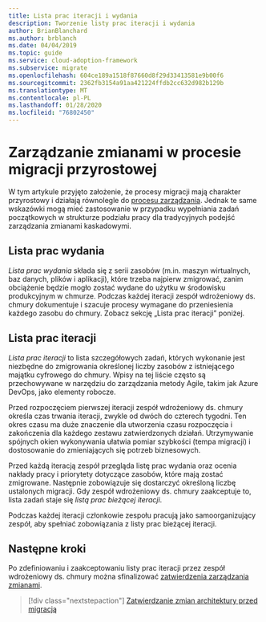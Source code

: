 ```yaml
---
title: Lista prac iteracji i wydania
description: Tworzenie listy prac iteracji i wydania
author: BrianBlanchard
ms.author: brblanch
ms.date: 04/04/2019
ms.topic: guide
ms.service: cloud-adoption-framework
ms.subservice: migrate
ms.openlocfilehash: 604ce189a1518f87660d8f29d33413581e9b00f6
ms.sourcegitcommit: 2362fb3154a91aa421224ffdb2cc632d982b129b
ms.translationtype: MT
ms.contentlocale: pl-PL
ms.lasthandoff: 01/28/2020
ms.locfileid: "76802450"
---
```

# <a name="manage-change-in-an-incremental-migration-effort"></a>Zarządzanie zmianami w procesie migracji przyrostowej

W tym artykule przyjęto założenie, że procesy migracji mają charakter przyrostowy i działają równolegle do [procesu zarządzania](../../../govern/index.md). Jednak te same wskazówki mogą mieć zastosowanie w przypadku wypełniania zadań początkowych w strukturze podziału pracy dla tradycyjnych podejść zarządzania zmianami kaskadowymi.

## <a name="release-backlog"></a>Lista prac wydania

*Lista prac wydania* składa się z serii zasobów (m.in. maszyn wirtualnych, baz danych, plików i aplikacji), które trzeba najpierw zmigrować, zanim obciążenie będzie mogło zostać wydane do użytku w środowisku produkcyjnym w chmurze. Podczas każdej iteracji zespół wdrożeniowy ds. chmury dokumentuje i szacuje procesy wymagane do przeniesienia każdego zasobu do chmury. Zobacz sekcję „Lista prac iteracji” poniżej.

## <a name="iteration-backlog"></a>Lista prac iteracji

*Lista prac iteracji* to lista szczegółowych zadań, których wykonanie jest niezbędne do zmigrowania określonej liczby zasobów z istniejącego majątku cyfrowego do chmury. Wpisy na tej liście często są przechowywane w narzędziu do zarządzania metody Agile, takim jak Azure DevOps, jako elementy robocze.

Przed rozpoczęciem pierwszej iteracji zespół wdrożeniowy ds. chmury określa czas trwania iteracji, zwykle od dwóch do czterech tygodni. Ten okres czasu ma duże znaczenie dla utworzenia czasu rozpoczęcia i zakończenia dla każdego zestawu zatwierdzonych działań. Utrzymywanie spójnych okien wykonywania ułatwia pomiar szybkości (tempa migracji) i dostosowanie do zmieniających się potrzeb biznesowych.

Przed każdą iteracją zespół przegląda listę prac wydania oraz ocenia nakłady pracy i priorytety dotyczące zasobów, które mają zostać zmigrowane. Następnie zobowiązuje się dostarczyć określoną liczbę ustalonych migracji. Gdy zespół wdrożeniowy ds. chmury zaakceptuje to, lista zadań staje się *listą prac bieżącej iteracji*.

Podczas każdej iteracji członkowie zespołu pracują jako samoorganizujący zespół, aby spełniać zobowiązania z listy prac bieżącej iteracji.

## <a name="next-steps"></a>Następne kroki

Po zdefiniowaniu i zaakceptowaniu listy prac iteracji przez zespół wdrożeniowy ds. chmury można sfinalizować [zatwierdzenia zarządzania zmianami](./approve.md).

> [!div class="nextstepaction"]
> [Zatwierdzanie zmian architektury przed migracją](./approve.md)

